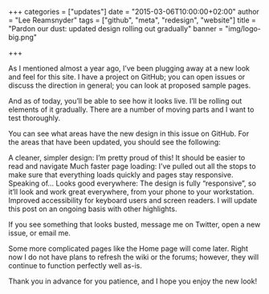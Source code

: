 +++
categories = ["updates"]
date = "2015-03-06T10:00:00+02:00"
author = "Lee Reamsnyder"
tags = ["github", "meta", "redesign", "website"]
title = "Pardon our dust: updated design rolling out gradually"
banner = "img/logo-big.png"

+++

As I mentioned almost a year ago, I’ve been plugging away at a new look and feel for this site. I have a project on GitHub; you can open issues or discuss the direction in general; you can look at proposed sample pages.

And as of today, you’ll be able to see how it looks live. I’ll be rolling out elements of it gradually. There are a number of moving parts and I want to test thoroughly.

You can see what areas have the new design in this issue on GitHub. For the areas that have been updated, you should see the following:

A cleaner, simpler design: I’m pretty proud of this! It should be easier to read and navigate
Much faster page loading: I’ve pulled out all the stops to make sure that everything loads quickly and pages stay responsive. Speaking of…
Looks good everywhere: The design is fully “responsive”, so it’ll look and work great everywhere, from your phone to your workstation.
Improved accessibility for keyboard users and screen readers.
I will update this post on an ongoing basis with other highlights.

If you see something that looks busted, message me on Twitter, open a new issue, or email me.

Some more complicated pages like the Home page will come later. Right now I do not have plans to refresh the wiki or the forums; however, they will continue to function perfectly well as-is.

Thank you in advance for you patience, and I hope you enjoy the new look!